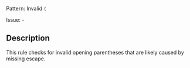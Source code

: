 Pattern: Invalid `(`

Issue: -

## Description

This rule checks for invalid opening parentheses that are likely caused by missing escape.
